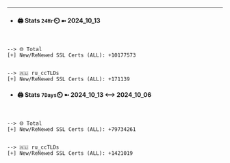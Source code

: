 

---
- #### 🖨️ **Stats** `24Hr`⏲️ ➼ 2024_10_13
```console


--> 🌐 Total
[+] New/ReNewed SSL Certs (ALL): +10177573


--> 🇷🇺 ru_ccTLDs
[+] New/ReNewed SSL Certs (ALL): +171139

```

- #### 🖨️ **Stats** `7Days`⏲️ ➼ 2024_10_13 <--> 2024_10_06
```console


--> 🌐 Total
[+] New/ReNewed SSL Certs (ALL): +79734261


--> 🇷🇺 ru_ccTLDs
[+] New/ReNewed SSL Certs (ALL): +1421019

```

